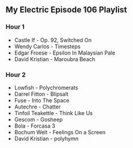 ## My Electric Episode 106 Playlist

### Hour 1
* Castle If - Op. 92, Switched On
* Wendy Carlos - Timesteps
* Edgar Froese - Epsilon In Malaysian Pale
* David Kristian - Maroubra Beach

### Hour 2
* Lowfish - Polychromerats
* Darrel Fitton - Blipsalt
* Fuse - Into The Space
* Autechre - Chatter
* Tinfoil Teakettle - Think Like Us
* Gescom - Gosheep
* Bola - Forcasa 3
* Bochum Welt - Feelings On a Screen
* David Kristian - polyhymn
